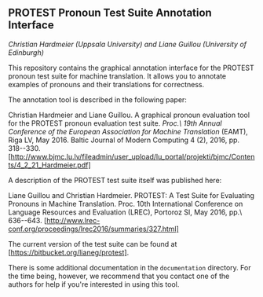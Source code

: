 PROTEST Pronoun Test Suite Annotation Interface
-----------------------------------------------

*Christian Hardmeier (Uppsala University) and Liane Guillou (University of Edinburgh)*

This repository contains the graphical annotation interface for the PROTEST pronoun test suite
for machine translation. It allows you to annotate examples of pronouns and their translations
for correctness.

The annotation tool is described in the following paper:

Christian Hardmeier and Liane Guillou.
A graphical pronoun evaluation tool for the PROTEST pronoun evaluation test suite.
*Proc.\ 19th Annual Conference of the European Association for Machine Translation*
(EAMT), Riga LV, May 2016. Baltic Journal of Modern Computing 4 (2), 2016, pp. 318--330.
[http://www.bjmc.lu.lv/fileadmin/user_upload/lu_portal/projekti/bjmc/Contents/4_2_21_Hardmeier.pdf]

A description of the PROTEST test suite itself was published here:

Liane Guillou and Christian Hardmeier.
PROTEST: A Test Suite for Evaluating Pronouns in Machine Translation.
Proc. 10th International Conference on Language Resources and Evaluation (LREC),
Portoroz SI, May 2016, pp.\ 636--643.
[http://www.lrec-conf.org/proceedings/lrec2016/summaries/327.html]

The current version of the test suite can be found at [https://bitbucket.org/lianeg/protest].

There is some additional documentation in the `documentation` directory. For the time being,
however, we recommend that you contact one of the authors for help if you're interested
in using this tool.
